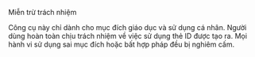 Miễn trừ trách nhiệm

Công cụ này chỉ dành cho mục đích giáo dục và sử dụng cá nhân. Người dùng hoàn toàn chịu trách nhiệm về việc sử dụng thẻ ID được tạo ra. Mọi hành vi sử dụng sai mục đích hoặc bất hợp pháp đều bị nghiêm cấm.
